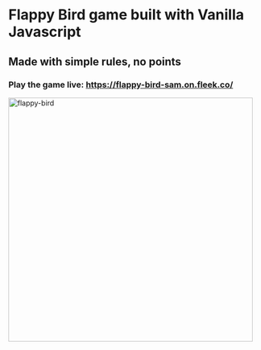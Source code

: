 # Flappy Bird game built with Vanilla Javascript

## Made with simple rules, no points 

### Play the game live: https://flappy-bird-sam.on.fleek.co/

<img width="485" alt="flappy-bird" src="https://github.com/SammriddhGupta/Flappy-Bird/assets/72302725/d6190098-85ea-47d7-9bfb-49c4b39d6fe3">
